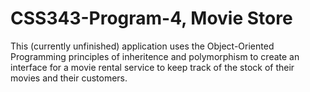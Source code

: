 # CSS343-Program-4, Movie Store
This (currently unfinished) application uses the Object-Oriented Programming principles of inheritence and polymorphism to create an interface for a movie rental service to keep track of the stock of their movies and their customers.
